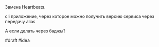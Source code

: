 Замена Heartbeats.

cli приложение, через которое можно получить версию сервиса через передачу alias

А если делать через баджы?


#draft #idea